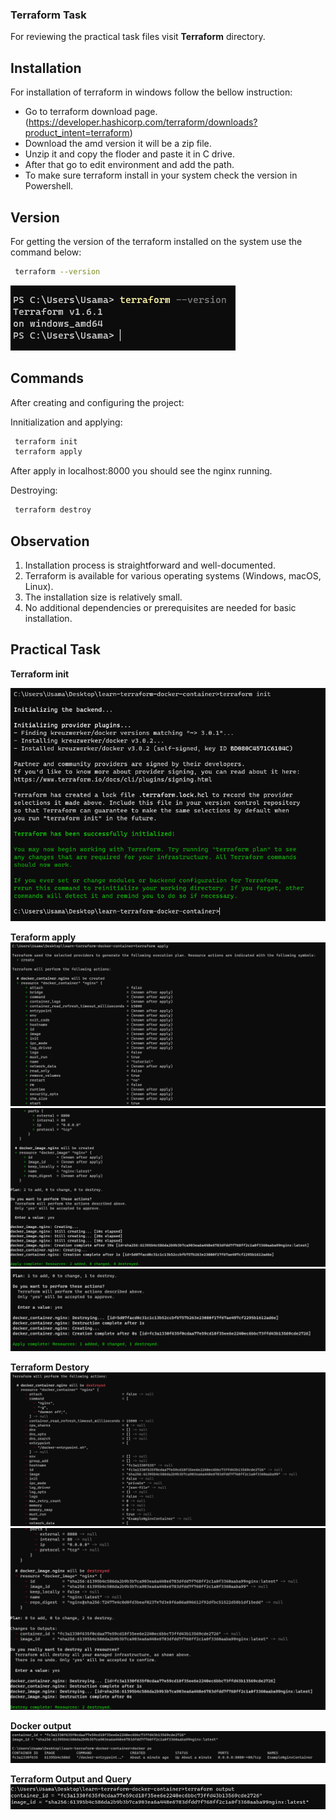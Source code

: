 ### Terraform Task

For reviewing the practical task files visit **Terraform** directory.

## Installation
For installation of terraform in windows follow the bellow instruction:
* Go to terraform download page. (https://developer.hashicorp.com/terraform/downloads?product_intent=terraform)
* Download the amd version it will be a zip file.
* Unzip it and copy the floder and paste it in C drive.
* After that go to edit environment and add the path.
* To make sure terraform install in your system check the version in Powershell.

## Version
For getting the version of the terraform installed on the system use the command below:
``` sh
 terraform --version
```
![Alt text](terraform_version.png)

## Commands
After creating and configuring the project:

Innitialization and applying:

``` sh
 terraform init
 terraform apply
```

After apply in localhost:8000 you should see the nginx running.


Destroying:

``` sh
 terraform destroy
```

## Observation
1. Installation process is straightforward and well-documented.
2. Terraform is available for various operating systems (Windows, macOS, Linux).
3. The installation size is relatively small.
4. No additional dependencies or prerequisites are needed for basic installation.

## Practical Task
**Terraform init**

![Alt text](terraform_init.png)

**Teraform apply**
![Alt text](terraform_apply_1.png)
![Alt text](terraform_apply_2.png)
![Alt text](terraform_apply_3.png)

**Terraform Destory**
![Alt text](terraform_destroy_1.png)
![Alt text](terraform_destroy_2.png)

**Docker output**
![Alt text](terraform_docker.png)

**Terraform Output and Query**
![Alt text](terraform_output.png)
